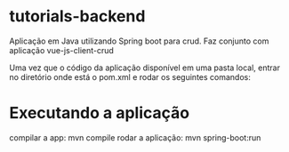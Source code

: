 # tutorials-backend
Aplicação em Java utilizando Spring boot para crud. Faz conjunto com aplicação vue-js-client-crud

Uma vez que o código da aplicação disponível em uma pasta local, entrar no diretório onde está o pom.xml e rodar os seguintes comandos:

# Executando a aplicação
compilar a app: mvn compile
rodar a aplicação: mvn spring-boot:run 
